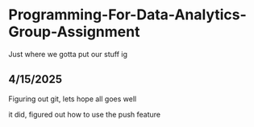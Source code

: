 # Programming-For-Data-Analytics-Group-Assignment
Just where we gotta put our stuff ig

## 4/15/2025

Figuring out git, lets hope all goes well

it did, figured out how to use the push feature